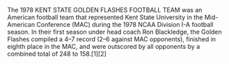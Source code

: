 The 1978 KENT STATE GOLDEN FLASHES FOOTBALL TEAM was an American football team that represented Kent State University in the Mid-American Conference (MAC) during the 1978 NCAA Division I-A football season. In their first season under head coach Ron Blackledge, the Golden Flashes compiled a 4–7 record (2–6 against MAC opponents), finished in eighth place in the MAC, and were outscored by all opponents by a combined total of 248 to 158.[1][2]
